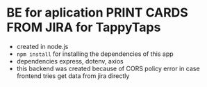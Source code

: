 # BE for aplication PRINT CARDS FROM JIRA for TappyTaps
- created in node.js
- `npm install` for installing the dependencies of this app
- dependencies express, dotenv, axios
- this backend was created because of CORS policy error in case frontend tries get data from jira directly